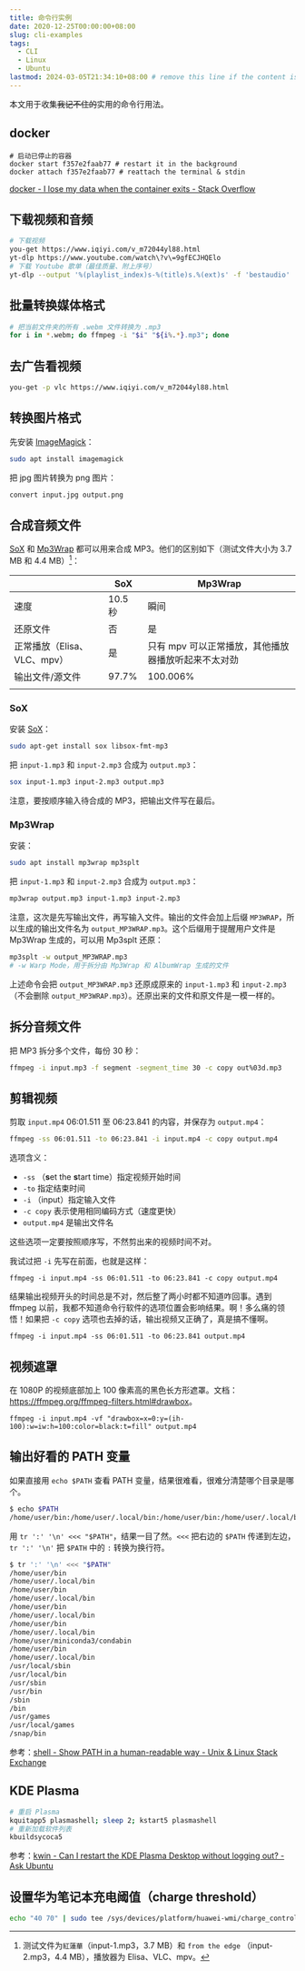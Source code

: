 ```yaml
---
title: 命令行实例
date: 2020-12-25T00:00:00+08:00
slug: cli-examples
tags:
  - CLI
  - Linux
  - Ubuntu
lastmod: 2024-03-05T21:34:10+08:00 # remove this line if the content is actually changed
---
```


本文用于收集~~我记不住的~~实用的命令行用法。

## docker

```
# 启动已停止的容器
docker start f357e2faab77 # restart it in the background
docker attach f357e2faab77 # reattach the terminal & stdin
```

[docker - I lose my data when the container exits - Stack Overflow](https://stackoverflow.com/questions/19585028/i-lose-my-data-when-the-container-exits/19616598#19616598)

## 下载视频和音频

```bash
# 下载视频
you-get https://www.iqiyi.com/v_m72044yl88.html
yt-dlp https://www.youtube.com/watch\?v\=9gfECJHQElo
# 下载 Youtube 歌单（最佳质量、附上序号）
yt-dlp --output '%(playlist_index)s-%(title)s.%(ext)s' -f 'bestaudio' 'https://www.youtube.com/watch?v=T4SimnaiktU&list=PLfAuqOtSFlrAwfk6j3PlSXhssBXzcXREw'
```

## 批量转换媒体格式

```bash
# 把当前文件夹的所有 .webm 文件转换为 .mp3
for i in *.webm; do ffmpeg -i "$i" "${i%.*}.mp3"; done
```

## 去广告看视频

```bash
you-get -p vlc https://www.iqiyi.com/v_m72044yl88.html
```

## 转换图片格式

先安装 [ImageMagick](https://imagemagick.org/)：

```bash
sudo apt install imagemagick
```

把 jpg 图片转换为 png 图片：

```bash
convert input.jpg output.png
```

## 合成音频文件

[SoX](http://sox.sourceforge.net/) 和 [Mp3Wrap](http://mp3wrap.sourceforge.net/) 都可以用来合成 MP3。他们的区别如下（测试文件大小为 3.7 MB 和 4.4 MB）[^env]：

|                             | SoX                                             | Mp3Wrap                                             |
| --------------------------- | ----------------------------------------------- | --------------------------------------------------- |
| 速度                        | 10.5 秒                                         | 瞬间                                                |
| 还原文件                    | 否                                              | 是                                                  |
| 正常播放（Elisa、VLC、mpv） | 是                                              | 只有 mpv 可以正常播放，其他播放器播放听起来不太对劲 |
| 输出文件/源文件         | 97.7%<!--8,278,912 / (3,899,155 + 4,575,372)--> | 100.006%<!--8,475,040 / (3,899,155 + 4,575,372)-->  |
|                             |                                                 |                                                     |

[^env]: 测试文件为`紅蓮華`（input-1.mp3，3.7 MB）和 `from the edge` （input-2.mp3，4.4 MB），播放器为 Elisa、VLC、mpv。

### SoX

安装 [SoX](http://sox.sourceforge.net/)：

```bash
sudo apt-get install sox libsox-fmt-mp3
```

把 `input-1.mp3` 和 `input-2.mp3` 合成为 `output.mp3`：

```bash
sox input-1.mp3 input-2.mp3 output.mp3
```

注意，要按顺序输入待合成的 MP3，把输出文件写在最后。

### Mp3Wrap

安装：

```bash
sudo apt install mp3wrap mp3splt
```

把 `input-1.mp3` 和 `input-2.mp3` 合成为 `output.mp3`：

```bash
mp3wrap output.mp3 input-1.mp3 input-2.mp3
```

注意，这次是先写输出文件，再写输入文件。输出的文件会加上后缀 `MP3WRAP`，所以生成的输出文件名为 `output_MP3WRAP.mp3`。这个后缀用于提醒用户文件是 Mp3Wrap 生成的，可以用 Mp3splt 还原：

```bash
mp3splt -w output_MP3WRAP.mp3
# -w Warp Mode，用于拆分由 Mp3Wrap 和 AlbumWrap 生成的文件
```

上述命令会把 `output_MP3WRAP.mp3` 还原成原来的 `input-1.mp3` 和 `input-2.mp3`（不会删除 `output_MP3WRAP.mp3`）。还原出来的文件和原文件是一模一样的。

## 拆分音频文件

把 MP3 拆分多个文件，每份 30 秒：

```bash
ffmpeg -i input.mp3 -f segment -segment_time 30 -c copy out%03d.mp3
```

## 剪辑视频

剪取 `input.mp4` 06:01.511 至 06:23.841 的内容，并保存为 `output.mp4`：

```bash
ffmpeg -ss 06:01.511 -to 06:23.841 -i input.mp4 -c copy output.mp4
```

选项含义：

- `-ss` （**s**et the **s**tart time）指定视频开始时间
- `-to` 指定结束时间
- `-i` （input）指定输入文件
- `-c copy` 表示使用相同编码方式（速度更快）
- `output.mp4` 是输出文件名

这些选项一定要按照顺序写，不然剪出来的视频时间不对。

我试过把 `-i` 先写在前面，也就是这样：

```
ffmpeg -i input.mp4 -ss 06:01.511 -to 06:23.841 -c copy output.mp4
```

结果输出视频开头的时间总是不对，然后整了两小时都不知道咋回事。遇到 ffmpeg 以前，我都不知道命令行软件的选项位置会影响结果。啊！多么痛的领悟！如果把 `-c copy` 选项也去掉的话，输出视频又正确了，真是搞不懂啊。

```
ffmpeg -i input.mp4 -ss 06:01.511 -to 06:23.841 output.mp4
```

## 视频遮罩

在 1080P 的视频底部加上 100 像素高的黑色长方形遮罩。文档：<https://ffmpeg.org/ffmpeg-filters.html#drawbox>。

```
ffmpeg -i input.mp4 -vf "drawbox=x=0:y=(ih-100):w=iw:h=100:color=black:t=fill" output.mp4
```

## 输出好看的 PATH 变量

如果直接用 `echo $PATH` 查看 PATH 变量，结果很难看，很难分清楚哪个目录是哪个。

```bash
$ echo $PATH
/home/user/bin:/home/user/.local/bin:/home/user/bin:/home/user/.local/bin:/home/user/bin:/home/user/.local/bin:/home/user/bin:/home/user/.local/bin:/home/user/miniconda3/condabin:/home/user/bin:/home/user/.local/bin:/usr/local/sbin:/usr/local/bin:/usr/sbin:/usr/bin:/sbin:/bin:/usr/games:/usr/local/games:/snap/bin
```

用 `tr ':' '\n' <<< "$PATH"`，结果一目了然。`<<<` 把右边的 `$PATH` 传递到左边，`tr ':' '\n'` 把 `$PATH` 中的 `:` 转换为换行符。

```bash
$ tr ':' '\n' <<< "$PATH"
/home/user/bin
/home/user/.local/bin
/home/user/bin
/home/user/.local/bin
/home/user/bin
/home/user/.local/bin
/home/user/bin
/home/user/.local/bin
/home/user/miniconda3/condabin
/home/user/bin
/home/user/.local/bin
/usr/local/sbin
/usr/local/bin
/usr/sbin
/usr/bin
/sbin
/bin
/usr/games
/usr/local/games
/snap/bin
```

参考：[shell - Show PATH in a human-readable way - Unix & Linux Stack Exchange](https://unix.stackexchange.com/a/80153/447708)
## KDE Plasma

```bash
# 重启 Plasma
kquitapp5 plasmashell; sleep 2; kstart5 plasmashell
# 重新加载软件列表
kbuildsycoca5
```

参考：[kwin - Can I restart the KDE Plasma Desktop without logging out? - Ask Ubuntu](https://askubuntu.com/a/481738/1154635)
## 设置华为笔记本充电阈值（charge threshold）

```bash
echo "40 70" | sudo tee /sys/devices/platform/huawei-wmi/charge_control_thresholds
```

